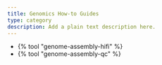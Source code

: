 ```yaml
---
title: Genomics How-to Guides
type: category
description: Add a plain text description here.
---
```


- {% tool "genome-assembly-hifi" %}
- {% tool "genome-assembly-qc" %}

